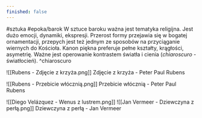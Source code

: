 ```yaml
---
finished: false
---
```

#sztuka #epoka/barok 
W sztuce baroku ważna jest tematyka religijna. Jest dużo emocji, dynamiki, ekspresji. Przerost formy przejawia się w bogatej ornamentacji, przepych jest też jednym ze sposobów na przyciąganie wiernych do Kościoła. Kanon piękna preferuje pełne kształty, krągłości, asymetrię. 
Ważne jest operowanie kontrastem światła i cienia (*chiaroscuro* - światłocień). ^chiaroscuro

![[Rubens - Zdjęcie z krzyża.png]]
Zdjęcie z krzyża - Peter Paul Rubens

![[Rubens - Przebicie włócznią.png]]
Przebicie włócznią - Peter Paul Rubens

![[Diego Velázquez - Wenus z lustrem.png]]
![[Jan Vermeer - Dziewczyna z perłą.png]]
Dziewczyna z perłą - Jan Vermeer
